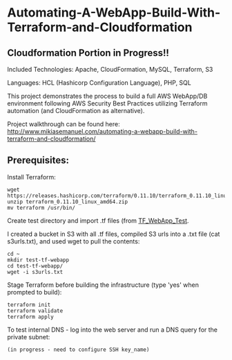 # Automating-A-WebApp-Build-With-Terraform-and-Cloudformation
## Cloudformation Portion in Progress!!

Included Technologies: Apache, CloudFormation, MySQL, Terraform, S3

Languages: HCL (Hashicorp Configuration Language), PHP, SQL

This project demonstrates the process to build a full AWS WebApp/DB environment following AWS Security Best Practices utilizing Terraform automation (and CloudFormation as alternative). 

Project walkthrough can be found here: http://www.mikiasemanuel.com/automating-a-webapp-build-with-terraform-and-cloudformation/

## Prerequisites:

Install Terraform:
```
wget https://releases.hashicorp.com/terraform/0.11.10/terraform_0.11.10_linux_amd64.zip
unzip terraform_0.11.10_linux_amd64.zip
mv terraform /usr/bin/
```
Create test directory and import .tf files (from [TF_WebApp_Test](https://github.com/MikiasE/Automating-A-WebApp-Build-With-Terraform-and-Cloudformation/tree/master/TF_WebApp_Test).

I created a bucket in S3 with all .tf files, compiled S3 urls into a .txt file (cat s3urls.txt), and used wget to pull the contents:
```
cd ~
mkdir test-tf-webapp
cd test-tf-webapp/
wget -i s3urls.txt
```
Stage Terraform before building the infrastructure (type 'yes' when prompted to build):
```
terraform init
terraform validate
terraform apply
```
To test internal DNS - log into the web server and run a DNS query for the private subnet:
```
(in progress - need to configure SSH key_name)
```
